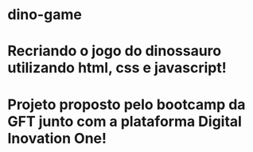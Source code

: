 # dino-game
# Recriando o jogo do dinossauro utilizando html, css e javascript!
# Projeto proposto pelo bootcamp da GFT junto com a plataforma Digital Inovation One!
